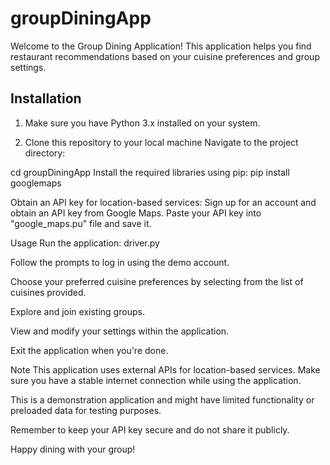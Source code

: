 # groupDiningApp
Welcome to the Group Dining Application! This application helps you find restaurant recommendations based on your cuisine preferences and group settings.

## Installation

1. Make sure you have Python 3.x installed on your system.

2. Clone this repository to your local machine
Navigate to the project directory:

cd groupDiningApp
Install the required libraries using pip:
pip install googlemaps

Obtain an API key for location-based services:
Sign up for an account and obtain an API key from Google Maps.
Paste your API key into "google_maps.pu" file and save it.

Usage
Run the application:
driver.py

Follow the prompts to log in using the demo account.

Choose your preferred cuisine preferences by selecting from the list of cuisines provided.

Explore and join existing groups.

View and modify your settings within the application.

Exit the application when you're done.

Note
This application uses external APIs for location-based services. Make sure you have a stable internet connection while using the application.

This is a demonstration application and might have limited functionality or preloaded data for testing purposes.

Remember to keep your API key secure and do not share it publicly.

Happy dining with your group!

